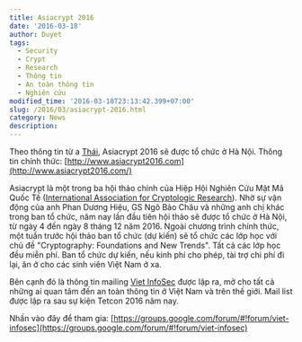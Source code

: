 ```yaml
---
title: Asiacrypt 2016
date: '2016-03-18'
author: Duyet
tags:
  - Security
  - Crypt
  - Research
  - Thông tin
  - An toàn thông tin
  - Nghiên cứu
modified_time: '2016-03-18T23:13:42.399+07:00'
slug: /2016/03/asiacrypt-2016.html
category: News
description:
---
```


Theo thông tin từ a [Thái](http://vnhacker.blogspot.com/), Asiacrypt 2016 sẽ được tổ chức ở Hà Nội. Thông tin chính thức: [http://www.asiacrypt2016.com](http://www.asiacrypt2016.com/)

Asiacrypt là một trong ba hội thảo chính của Hiệp Hội Nghiên Cứu Mật Mã Quốc Tế ([International Association for Cryptologic Research](https://www.iacr.org/)). Nhờ sự vận động của anh Phan Dương Hiệu, GS Ngô Bảo Châu và những anh chị khác trong ban tổ chức, năm nay lần đầu tiên hội thảo sẽ được tổ chức ở Hà Nội, từ ngày 4 đến ngày 8 tháng 12 năm 2016.
Ngoài chương trình chính thức, một tuần trước hội thảo ban tổ chức (dự kiến) sẽ tổ chức các lớp học với chủ đề "Cryptography: Foundations and New Trends". Tất cả các lớp học đều miễn phí. Ban tổ chức dự kiến, nếu kinh phí cho phép, tài trợ chi phí đi lại, ăn ở cho các sinh viên Việt Nam ở xa.

Bên cạnh đó là thông tin mailing [Viet InfoSec](https://groups.google.com/forum/#!forum/viet-infosec) được lập ra, mở cho tất cả những ai quan tâm đến an toàn thông tin ở Việt Nam và trên thế giới. Mail list được lập ra sau sự kiện Tetcon 2016 năm nay.

Nhấn vào đây để tham gia: [https://groups.google.com/forum/#!forum/viet-infosec](https://groups.google.com/forum/#!forum/viet-infosec)
